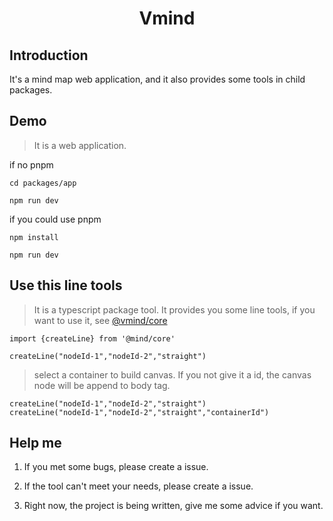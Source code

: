 # <center> Vmind
## Introduction
It's a mind map web application, and it also provides some tools in child packages.

## Demo
> It is a web application.

if no pnpm
```
cd packages/app

npm run dev
```


if you could use pnpm 
```
npm install

npm run dev
```


## Use this line tools
> It is a typescript package tool.
It provides you some line tools, if you want to use it, see [@vmind/core](https://www.npmjs.com/package/@vmind/core)

```
import {createLine} from '@mind/core'

createLine("nodeId-1","nodeId-2","straight")

```
> select a container to build canvas. If you not give it a id, the canvas node will be append to body tag.
```
createLine("nodeId-1","nodeId-2","straight")
createLine("nodeId-1","nodeId-2","straight","containerId")
```








## Help me
1. If you met some bugs, please create a issue.

2. If the tool can't meet your needs, please create a issue.

3. Right now, the project is being written, give me some advice if you want.

